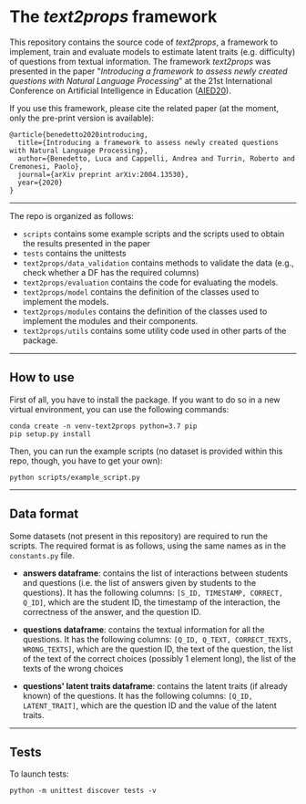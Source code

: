 # The *text2props* framework

This repository contains the source code of *text2props*, a framework to implement, train and evaluate models to 
estimate latent traits (e.g. difficulty) of questions from textual information.
The framework *text2props* was presented in the paper "*Introducing a framework to assess newly created questions with 
Natural Language Processing*" at the 21st International Conference on Artificial Intelligence in Education 
([AIED20](https://aied2020.nees.com.br/)).

If you use this framework, please cite the related paper (at the moment, only the pre-print version is available):
```
@article{benedetto2020introducing,
  title={Introducing a framework to assess newly created questions with Natural Language Processing},
  author={Benedetto, Luca and Cappelli, Andrea and Turrin, Roberto and Cremonesi, Paolo},
  journal={arXiv preprint arXiv:2004.13530},
  year={2020}
}
```

---

The repo is organized as follows:

- `scripts` contains some example scripts and the scripts used to obtain the results presented in the paper
- `tests` contains the unittests
- `text2props/data_validation` contains methods to validate the data (e.g., check whether a DF has the required columns)
- `text2props/evaluation` contains the code for evaluating the models.
- `text2props/model` contains the definition of the classes used to implement the models.
- `text2props/modules` contains the definition of the classes used to implement the modules and their components.
- `text2props/utils` contains some utility code used in other parts of the package.

---

## How to use

First of all, you have to install the package.
If you want to do so in a new virtual environment, you can use the following commands:

```
conda create -n venv-text2props python=3.7 pip
pip setup.py install
```

Then, you can run the example scripts (no dataset is provided within this repo, though, you have to get your own):

```
python scripts/example_script.py
```

---

## Data format

Some datasets (not present in this repository) are required to run the scripts.
The required format is as follows, using the same names as in the `constants.py` file.

* **answers dataframe**: contains the list of interactions between students and questions (i.e. the list of answers
given by students to the questions). It has the following columns: `[S_ID, TIMESTAMP, CORRECT, Q_ID]`, which are the
student ID, the timestamp of the interaction, the correctness of the answer, and the question ID.

* **questions dataframe**: contains the textual information for all the questions. It has the following columns:
`[Q_ID, Q_TEXT, CORRECT_TEXTS, WRONG_TEXTS]`, which are the question ID, the text of the question, the list of the text
of the correct choices (possibly 1 element long), the list of the texts of the wrong choices

* **questions' latent traits dataframe**: contains the latent traits (if already known) of the questions. It has the
following columns: `[Q_ID, LATENT_TRAIT]`, which are the question ID and the value of the latent traits.


---

## Tests

To launch tests:

`python -m unittest discover tests -v`
